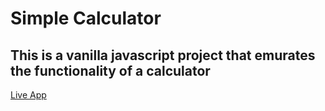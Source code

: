 # Simple Calculator
## This is a vanilla javascript project that emurates the functionality of a calculator
[Live App](https://muirurii.github.io/simplecalculator/ "Calculator")
